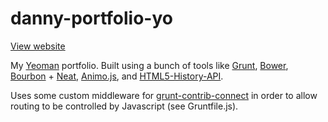 danny-portfolio-yo
==================

<a href="http://www.dannyblackstock.com/">View website</a>

My <a href="http://yeoman.io/">Yeoman</a> portfolio. Built using a bunch of tools like <a href="http://gruntjs.com/">Grunt</a>, <a href="http://bower.io/">Bower</a>, <a href="http://bourbon.io/">Bourbon</a> + <a href="http://neat.bourbon.io/">Neat</a>, <a href="https://github.com/ThrivingKings/animo.js">Animo.js</a>, and <a href="https://github.com/devote/HTML5-History-API">HTML5-History-API<a/>.

Uses some custom middleware for <a href="https://github.com/gruntjs/grunt-contrib-connect">grunt-contrib-connect</a> in order to allow routing to be controlled by Javascript (see Gruntfile.js).
